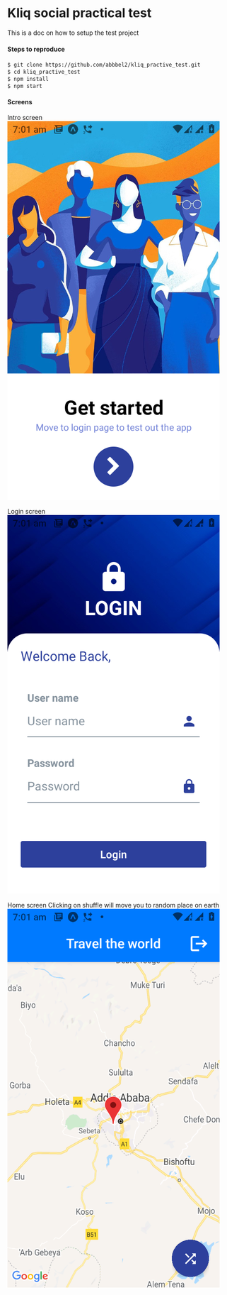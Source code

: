 # Kliq social practical test

This is a doc on how to setup the test project

#### Steps to reproduce

    $ git clone https://github.com/abbbel2/kliq_practive_test.git
    $ cd kliq_practive_test
    $ npm install
    $ npm start

#### Screens

Intro screen
![Intro screen](https://github.com/abbbel2/kliq_practive_test/blob/main/assets/readme/intro.png)

Login screen
![Intro screen](https://github.com/abbbel2/kliq_practive_test/blob/main/assets/readme/login.png)

Home screen
Clicking on shuffle will move you to random place on earth
![Intro screen](https://github.com/abbbel2/kliq_practive_test/blob/main/assets/readme/home.png)
